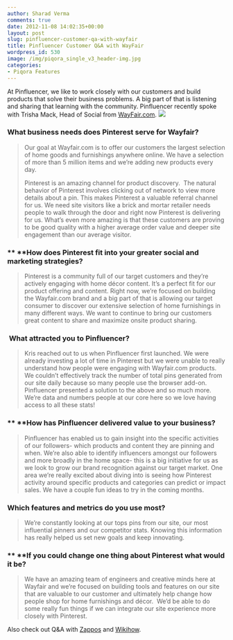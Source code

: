 ```yaml
---
author: Sharad Verma
comments: true
date: 2012-11-08 14:02:35+00:00
layout: post
slug: pinfluencer-customer-qa-with-wayfair
title: Pinfluencer Customer Q&A with WayFair
wordpress_id: 530
image: /img/piqora_single_v3_header-img.jpg
categories:
- Piqora Features
---
```


At Pinfluencer, we like to work closely with our customers and build products that solve their business problems. A big part of that is listening and sharing that learning with the community. Pinfluencer recently spoke with Trisha Mack, Head of Social from [WayFair.com](http://wayfair.com). [![](http://blog.pinfluencer.com/wp-content/uploads/2012/11/trisha.png)](http://blog.pinfluencer.com/wp-content/uploads/2012/11/trisha.png)




### **What business needs does Pinterest serve for Wayfair?**




<blockquote>Our goal at Wayfair.com is to offer our customers the largest selection of home goods and furnishings anywhere online. We have a selection of more than 5 million items and we’re adding new products every day.

Pinterest is an amazing channel for product discovery.  The natural behavior of Pinterest involves clicking out of network to view more details about a pin. This makes Pinterest a valuable referral channel for us. We need site visitors like a brick and mortar retailer needs people to walk through the door and right now Pinterest is delivering for us. What’s even more amazing is that these customers are proving to be good quality with a higher average order value and deeper site engagement than our average visitor.<!-- more --></blockquote>




### ** ****How does Pinterest fit into your greater social and marketing strategies?**




<blockquote>Pinterest is a community full of our target customers and they’re actively engaging with home décor content. It’s a perfect fit for our product offering and content. Right now, we’re focused on building the Wayfair.com brand and a big part of that is allowing our target consumer to discover our extensive selection of home furnishings in many different ways. We want to continue to bring our customers great content to share and maximize onsite product sharing.</blockquote>




###  **What attracted you to Pinfluencer?**




<blockquote>Kris reached out to us when Pinfluencer first launched. We were already investing a lot of time in Pinterest but we were unable to really understand how people were engaging with Wayfair.com products. We couldn’t effectively track the number of total pins generated from our site daily because so many people use the browser add-on. Pinfluencer presented a solution to the above and so much more. We’re data and numbers people at our core here so we love having access to all these stats!</blockquote>




### ** ****How has Pinfluencer delivered value to your business?**




<blockquote>Pinfluencer has enabled us to gain insight into the specific activities of our followers- which products and content they are pinning and when. We’re also able to identify influencers amongst our followers and more broadly in the home space- this is a big initiative for us as we look to grow our brand recognition against our target market. One area we’re really excited about diving into is seeing how Pinterest activity around specific products and categories can predict or impact sales. We have a couple fun ideas to try in the coming months.</blockquote>




### **Which features and metrics do you use most?**




<blockquote>We’re constantly looking at our tops pins from our site, our most influential pinners and our competitor stats. Knowing this information has really helped us set new goals and keep innovating.</blockquote>




### ** ****If you could change one thing about Pinterest what would it be?**




<blockquote>We have an amazing team of engineers and creative minds here at Wayfair and we’re focused on building tools and features on our site that are valuable to our customer and ultimately help change how people shop for home furnishings and décor.  We’d be able to do some really fun things if we can integrate our site experience more closely with Pinterest.</blockquote>


Also check out Q&A with [Zappos](http://blog.pinfluencer.com/pinfluencer-customer-qa-with-zappos/) and [Wikihow](http://blog.pinfluencer.com/pinfluencer-customer-qa-with-wikihow/).
